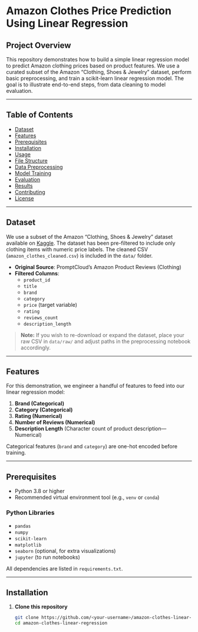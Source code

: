 # Amazon Clothes Price Prediction Using Linear Regression

## Project Overview

This repository demonstrates how to build a simple linear regression model to predict Amazon clothing prices based on product features. We use a curated subset of the Amazon “Clothing, Shoes & Jewelry” dataset, perform basic preprocessing, and train a scikit-learn linear regression model. The goal is to illustrate end-to-end steps, from data cleaning to model evaluation.

---

## Table of Contents

- [Dataset](#dataset)  
- [Features](#features)  
- [Prerequisites](#prerequisites)  
- [Installation](#installation)  
- [Usage](#usage)  
- [File Structure](#file-structure)  
- [Data Preprocessing](#data-preprocessing)  
- [Model Training](#model-training)  
- [Evaluation](#evaluation)  
- [Results](#results)  
- [Contributing](#contributing)  
- [License](#license)  

---

## Dataset

We use a subset of the Amazon “Clothing, Shoes & Jewelry” dataset available on [Kaggle](https://www.kaggle.com/PromptCloudHQ/amazon-product-reviews). The dataset has been pre-filtered to include only clothing items with numeric price labels. The cleaned CSV (`amazon_clothes_cleaned.csv`) is included in the `data/` folder.

- **Original Source**: PromptCloud’s Amazon Product Reviews (Clothing)  
- **Filtered Columns**:  
  - `product_id`  
  - `title`  
  - `brand`  
  - `category`  
  - `price` (target variable)  
  - `rating`  
  - `reviews_count`  
  - `description_length`  

> **Note:** If you wish to re-download or expand the dataset, place your raw CSV in `data/raw/` and adjust paths in the preprocessing notebook accordingly.

---

## Features

For this demonstration, we engineer a handful of features to feed into our linear regression model:

1. **Brand (Categorical)**  
2. **Category (Categorical)**  
3. **Rating (Numerical)**  
4. **Number of Reviews (Numerical)**
5. **Description Length** (Character count of product description—Numerical)

Categorical features (`brand` and `category`) are one-hot encoded before training.

---

## Prerequisites

- Python 3.8 or higher  
- Recommended virtual environment tool (e.g., `venv` or `conda`)  

### Python Libraries

- `pandas`  
- `numpy`  
- `scikit-learn`  
- `matplotlib`  
- `seaborn` (optional, for extra visualizations)  
- `jupyter` (to run notebooks)

All dependencies are listed in `requirements.txt`.

---

## Installation

1. **Clone this repository**  
   ```bash
   git clone https://github.com/<your-username>/amazon-clothes-linear-regression.git
   cd amazon-clothes-linear-regression
